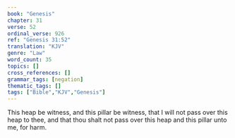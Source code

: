 ```yaml
---
book: "Genesis"
chapter: 31
verse: 52
ordinal_verse: 926
ref: "Genesis 31:52"
translation: "KJV"
genre: "Law"
word_count: 35
topics: []
cross_references: []
grammar_tags: [negation]
thematic_tags: []
tags: ["Bible","KJV","Genesis"]
---
```

This heap be witness, and this pillar be witness, that I will not pass over this heap to thee, and that thou shalt not pass over this heap and this pillar unto me, for harm.
